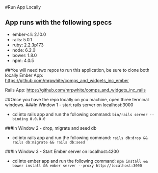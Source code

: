 #Run App Locally
## App runs with the following specs
- ember-cli: 2.10.0
- rails: 5.0.1
- ruby: 2.2.3p173
- node: 6.2.0
- bower: 1.8.0
- npm: 4.0.5

##You will need two repos to run this application, be sure to clone both locally
Ember App:
https://github.com/mrpwhite/comps_and_widgets_inc_ember

Rails App:
https://github.com/mrpwhite/comps_and_widgets_inc_rails

##Once you have the repo locally on you machine, open three terminal windows.
###In Window 1 - start rails server on localhost:3000
- cd into rails app and run the following command:
`bin/rails server --binding 0.0.0.0`

###In Window 2 - drop, migrate and seed db
- cd into rails app and run the following command:
`rails db:drop && rails db:migrate && rails db:seed`

###In Window 3 - Start Ember server on localhost:4200
- cd into ember app and run the following command:
`npm install && bower install && ember server --proxy http://localhost:3000`
